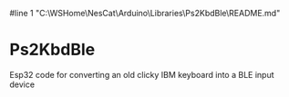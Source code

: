 #line 1 "C:\\WSHome\\NesCat\\Arduino\\Libraries\\Ps2KbdBle\\README.md"
# Ps2KbdBle
Esp32 code for converting an old clicky IBM keyboard into a BLE input device
